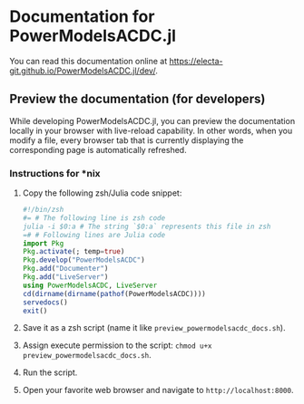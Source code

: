 # Documentation for PowerModelsACDC.jl

You can read this documentation online at
<https://electa-git.github.io/PowerModelsACDC.jl/dev/>.

## Preview the documentation (for developers)

While developing PowerModelsACDC.jl, you can preview the documentation locally in your
browser with live-reload capability.
In other words, when you modify a file, every browser tab that is currently displaying the
corresponding page is automatically refreshed.

### Instructions for *nix

1. Copy the following zsh/Julia code snippet:

   ```julia
   #!/bin/zsh
   #= # The following line is zsh code
   julia -i $0:a # The string `$0:a` represents this file in zsh
   =# # Following lines are Julia code
   import Pkg
   Pkg.activate(; temp=true)
   Pkg.develop("PowerModelsACDC")
   Pkg.add("Documenter")
   Pkg.add("LiveServer")
   using PowerModelsACDC, LiveServer
   cd(dirname(dirname(pathof(PowerModelsACDC))))
   servedocs()
   exit()
   ```

2. Save it as a zsh script (name it like `preview_powermodelsacdc_docs.sh`).
3. Assign execute permission to the script: `chmod u+x preview_powermodelsacdc_docs.sh`.
4. Run the script.
5. Open your favorite web browser and navigate to `http://localhost:8000`.
